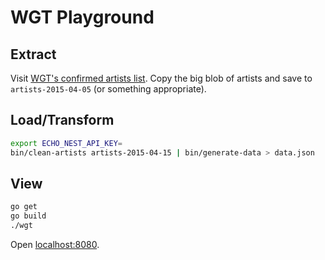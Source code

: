 # WGT Playground

## Extract

Visit [WGT's confirmed artists list](http://www.wave-gotik-treffen.de/english/bands.php). Copy the big blob of artists and save to `artists-2015-04-05` (or something appropriate).

## Load/Transform

``` sh
export ECHO_NEST_API_KEY=
bin/clean-artists artists-2015-04-15 | bin/generate-data > data.json
```

## View

``` sh
go get
go build
./wgt
```

Open [localhost:8080](http://localhost:8080).
